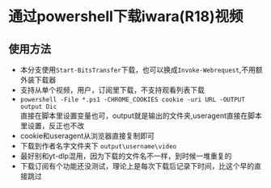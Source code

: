 # 通过powershell下载iwara(R18)视频

## 使用方法  

+ 本分支使用`Start-BitsTransfer`下载，也可以换成`Invoke-Webrequest`,不用额外装下载器
+ 支持从单个视频，用户，订阅里下载，不支持观看列表下载
+ `powershell -File *.ps1 -CHROME_COOKIES cookie -uri URL -OUTPUT output Dic`  
直接在脚本里设置变量也可，output就是输出的文件夹,useragent直接在脚本里设置，反正也不改
+ cookie和useragent从浏览器直接复制即可  
+ 下载到作者名字文件夹下 `output\username\video`
+ 最好别和yt-dlp混用，因为下载的文件名不一样，到时候一堆重复的
+ 下载订阅有个功能还没测试，理论上是每次下载后记录下时间，比这个早的直接跳过
